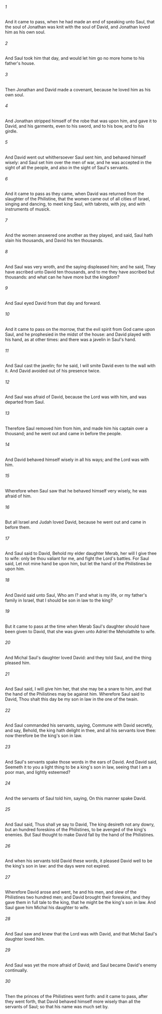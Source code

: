###### 1
And it came to pass, when he had made an end of speaking unto Saul, that the soul of Jonathan was knit with the soul of David, and Jonathan loved him as his own soul.

###### 2
And Saul took him that day, and would let him go no more home to his father's house.

###### 3
Then Jonathan and David made a covenant, because he loved him as his own soul.

###### 4
And Jonathan stripped himself of the robe that was upon him, and gave it to David, and his garments, even to his sword, and to his bow, and to his girdle.

###### 5
And David went out whithersoever Saul sent him, and behaved himself wisely: and Saul set him over the men of war, and he was accepted in the sight of all the people, and also in the sight of Saul's servants.

###### 6
And it came to pass as they came, when David was returned from the slaughter of the Philistine, that the women came out of all cities of Israel, singing and dancing, to meet king Saul, with tabrets, with joy, and with instruments of musick.

###### 7
And the women answered one another as they played, and said, Saul hath slain his thousands, and David his ten thousands.

###### 8
And Saul was very wroth, and the saying displeased him; and he said, They have ascribed unto David ten thousands, and to me they have ascribed but thousands: and what can he have more but the kingdom?

###### 9
And Saul eyed David from that day and forward.

###### 10
And it came to pass on the morrow, that the evil spirit from God came upon Saul, and he prophesied in the midst of the house: and David played with his hand, as at other times: and there was a javelin in Saul's hand.

###### 11
And Saul cast the javelin; for he said, I will smite David even to the wall with it. And David avoided out of his presence twice.

###### 12
And Saul was afraid of David, because the Lord was with him, and was departed from Saul.

###### 13
Therefore Saul removed him from him, and made him his captain over a thousand; and he went out and came in before the people.

###### 14
And David behaved himself wisely in all his ways; and the Lord was with him.

###### 15
Wherefore when Saul saw that he behaved himself very wisely, he was afraid of him.

###### 16
But all Israel and Judah loved David, because he went out and came in before them.

###### 17
And Saul said to David, Behold my elder daughter Merab, her will I give thee to wife: only be thou valiant for me, and fight the Lord's battles. For Saul said, Let not mine hand be upon him, but let the hand of the Philistines be upon him.

###### 18
And David said unto Saul, Who am I? and what is my life, or my father's family in Israel, that I should be son in law to the king?

###### 19
But it came to pass at the time when Merab Saul's daughter should have been given to David, that she was given unto Adriel the Meholathite to wife.

###### 20
And Michal Saul's daughter loved David: and they told Saul, and the thing pleased him.

###### 21
And Saul said, I will give him her, that she may be a snare to him, and that the hand of the Philistines may be against him. Wherefore Saul said to David, Thou shalt this day be my son in law in the one of the twain.

###### 22
And Saul commanded his servants, saying, Commune with David secretly, and say, Behold, the king hath delight in thee, and all his servants love thee: now therefore be the king's son in law.

###### 23
And Saul's servants spake those words in the ears of David. And David said, Seemeth it to you a light thing to be a king's son in law, seeing that I am a poor man, and lightly esteemed?

###### 24
And the servants of Saul told him, saying, On this manner spake David.

###### 25
And Saul said, Thus shall ye say to David, The king desireth not any dowry, but an hundred foreskins of the Philistines, to be avenged of the king's enemies. But Saul thought to make David fall by the hand of the Philistines.

###### 26
And when his servants told David these words, it pleased David well to be the king's son in law: and the days were not expired.

###### 27
Wherefore David arose and went, he and his men, and slew of the Philistines two hundred men; and David brought their foreskins, and they gave them in full tale to the king, that he might be the king's son in law. And Saul gave him Michal his daughter to wife.

###### 28
And Saul saw and knew that the Lord was with David, and that Michal Saul's daughter loved him.

###### 29
And Saul was yet the more afraid of David; and Saul became David's enemy continually.

###### 30
Then the princes of the Philistines went forth: and it came to pass, after they went forth, that David behaved himself more wisely than all the servants of Saul; so that his name was much set by.

